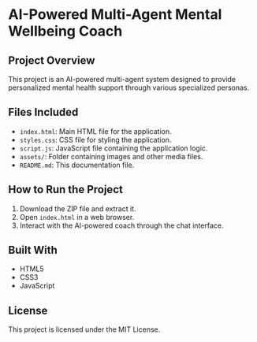 # AI-Powered Multi-Agent Mental Wellbeing Coach

## Project Overview
This project is an AI-powered multi-agent system designed to provide personalized mental health support through various specialized personas.

## Files Included
- `index.html`: Main HTML file for the application.
- `styles.css`: CSS file for styling the application.
- `script.js`: JavaScript file containing the application logic.
- `assets/`: Folder containing images and other media files.
- `README.md`: This documentation file.

## How to Run the Project
1. Download the ZIP file and extract it.
2. Open `index.html` in a web browser.
3. Interact with the AI-powered coach through the chat interface.

## Built With
- HTML5
- CSS3
- JavaScript

## License
This project is licensed under the MIT License.

